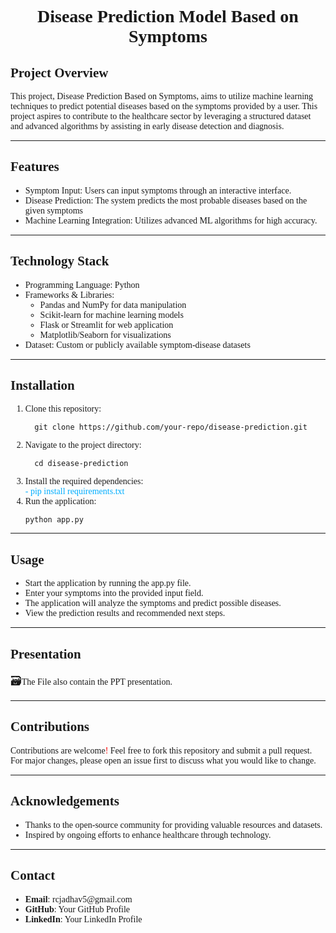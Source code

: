 <body style="font-family: 'Times New Roman', Times, serif;">
   
<center><h1> Disease Prediction Model Based on Symptoms</h1></center>
 
<h2 >Project Overview</h2>
<p >This project, Disease Prediction Based on Symptoms, aims to utilize machine learning techniques to predict potential diseases based on the symptoms provided by a user. This project aspires to contribute to the healthcare sector by leveraging a structured dataset and advanced algorithms by assisting in early disease detection and diagnosis.</p>
<hr>
<h2 >Features</h2>

<ul>
    <li>Symptom Input: Users can input symptoms through an interactive interface.</li>
    <li>Disease Prediction: The system predicts the most probable diseases based on the given symptoms</li>
    <li>Machine Learning Integration: Utilizes advanced ML algorithms for high accuracy.</li>
</ul>
<hr>
<h2 >Technology Stack</h2>

<ul>
    <li>Programming Language: Python</li>
    <li>Frameworks & Libraries:
        <ul>
            <li>Pandas and NumPy for data manipulation</li>
            <li>Scikit-learn for machine learning models</li>
            <li>Flask or Streamlit for web application</li>
            <li>Matplotlib/Seaborn for visualizations</li>
        </ul>
    </li>
    <li>Dataset: Custom or publicly available symptom-disease datasets</li>

</ul>

<hr>
<h2 >Installation</h2>

<ol>
    <li>
        Clone this repository:
    </li>

      git clone https://github.com/your-repo/disease-prediction.git
   <li>
        Navigate to the project directory:   
    </li>
   
      cd disease-prediction 
   <li>Install the required dependencies:
        <br>
        <span style="color: rgb(0, 174, 255);"> - pip install requirements.txt</span>
        
   </li>

   <li>Run the application:
   </li>

    python app.py
</ol>

<hr>
<h2 >Usage</h2>

<ul>
    <li>Start the application by running the app.py file.</li>
    <li>Enter your symptoms into the provided input field.</li>
    <li>The application will analyze the symptoms and predict possible diseases.</li>
    <li>View the prediction results and recommended next steps.</li>
</ul>



<hr>
<h2 >Presentation</h2>

<p> <span style="font-size: large;">🗃️</span>The File also contain the PPT presentation.</p>



<hr>
<h2 >Contributions</h2>

<p>Contributions are welcome<span style="color: red;">!</span> Feel free to fork this repository and submit a pull request. For major changes, please open an issue first to discuss what you would like to change.</p>

<hr>
<h2 >Acknowledgements</h2>

<ul>
    <li>Thanks to the open-source community for providing valuable resources and datasets.</li>
    <li>Inspired by ongoing efforts to enhance healthcare through technology.</li>
</ul>

<hr>
<h2 >Contact</h2>

<ul>
    <li><b>Email</b>: rcjadhav5@gmail.com</li>
    <li><b>GitHub</b>: Your GitHub Profile</li>
    <li><b>LinkedIn</b>: Your LinkedIn Profile</li>
</ul>



</body>
